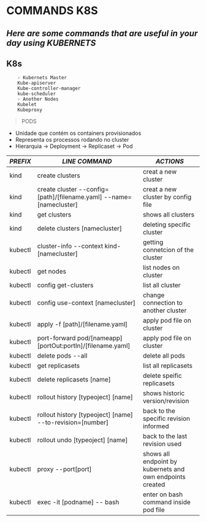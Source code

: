 # COMMANDS K8S

## *Here are some commands that are useful in your day using KUBERNETS*

## K8s
        - Kubernets Master
        Kube-apiserver
        Kube-controller-manager
        kube-scheduler
        - Another Nodes
        Kubelet
        Kubeproxy

> PODS
* Unidade que contém os containers provisionados
* Representa os processos rodando no cluster
* Hierarquia -> Deployment -> Replicaset -> Pod


_PREFIX_ | _LINE COMMAND_ | _ACTIONS_
------------ | ------------- | -------------
kind | create clusters | creat a new cluster
kind | create cluster --config=[path]/[filename.yaml] --name=[namecluster]| creat a new cluster by config file
kind | get clusters | shows all clusters
kind | delete clusters [namecluster] | deleting specific cluster
kubectl | cluster-info --context kind-[namecluster] | getting connetcion of the cluster
kubectl | get nodes | list nodes on cluster 
kubectl | config get-clusters | list all cluster 
kubectl | config use-context [namecluster] | change connection to another cluster 
kubectl | apply -f [path]/[filename.yaml] | apply pod file on cluster 
kubectl | port-forward pod/[nameapp] [portOut:portIn]/[filename.yaml] | apply pod file on cluster 
kubectl | delete pods --all | delete all pods
kubectl | get replicasets | list all replicasets
kubectl | delete replicasets [name] | delete speific replicasets
kubectl | rollout history [typeoject] [name] | shows historic version/revision
kubectl | rollout history [typeoject] [name] --to-revision=[number] | back to the specific revision informed
kubectl | rollout undo [typeoject] [name] | back to the last revision used
kubectl | proxy --port[port] | shows all endpoint by kubernets and own endpoints created
kubectl | exec -it [podname] -- bash | enter on bash command inside pod file

